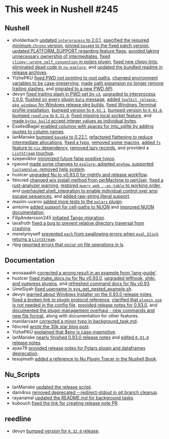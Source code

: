 # This week in Nushell #245

## Nushell

- sholderbach [updated `interprocess` to 2.0.1](https://github.com/nushell/nushell/pull/12769), [specified the required minimum `chrono` version](https://github.com/nushell/nushell/pull/12766), [pinned `base64` to the fixed patch version](https://github.com/nushell/nushell/pull/12762), [updated PLATFORM_SUPPORT regarding feature flags](https://github.com/nushell/nushell/pull/12741), [avoided taking unnecessary ownership of intermediates](https://github.com/nushell/nushell/pull/12740), [fixed `clippy::wrong_self_convention` in polars plugin](https://github.com/nushell/nushell/pull/12737), [fixed new clippy lints](https://github.com/nushell/nushell/pull/12736), [eliminated dead code in `nu-explore`](https://github.com/nushell/nushell/pull/12735), and [updated the bundled readme in release archives](https://github.com/nushell/nushell/pull/12688).
- YizhePKU [fixed PWD not pointing to root paths](https://github.com/nushell/nushell/pull/12761), [changed environment variables to be case-preserving](https://github.com/nushell/nushell/pull/12701), [made path expansion no longer remove trailing slashes](https://github.com/nushell/nushell/pull/12662), and [migrated to a new PWD API](https://github.com/nushell/nushell/pull/12603).
- devyn [fixed trailing slash in PWD set by `cd`](https://github.com/nushell/nushell/pull/12760), [upgraded to interprocess 2.0.0](https://github.com/nushell/nushell/pull/12729), [flushed on every plugin `Data` message](https://github.com/nushell/nushell/pull/12728), [added `toolkit release-pkg windows` for Windows release pkg builds](https://github.com/nushell/nushell/pull/12727), [fixed Windows Terminal profile installation](https://github.com/nushell/nushell/pull/12714), [bumped version to `0.93.1`](https://github.com/nushell/nushell/pull/12710), [bumped version to `0.93.0`](https://github.com/nushell/nushell/pull/12709), [bumped `reedline` to `0.32.0`](https://github.com/nushell/nushell/pull/12708), [fixed missing local socket feature](https://github.com/nushell/nushell/pull/12698), and [made `bytes build` accept integer values as individual bytes](https://github.com/nushell/nushell/pull/12685).
- ExaltedBagel [enabled columns with spaces for into_sqlite by adding quotes to column names](https://github.com/nushell/nushell/pull/12759).
- IanManske [bumped `base64` to 0.22.1](https://github.com/nushell/nushell/pull/12757), [refactored flattening to reduce intermediate allocations](https://github.com/nushell/nushell/pull/12756), [fixed a typo](https://github.com/nushell/nushell/pull/12752), [removed some macros](https://github.com/nushell/nushell/pull/12742), [added `fs` feature to `nix` dependency](https://github.com/nushell/nushell/pull/12702), [removed lazy records](https://github.com/nushell/nushell/pull/12682), and provided a [`ListStream` touchup](https://github.com/nushell/nushell/pull/12524).
- szepeviktor [minimized future false positive typos](https://github.com/nushell/nushell/pull/12751).
- rgwood [made some changes to `explore`: adopted `anyhow`, supported `CustomValue`, removed help system](https://github.com/nushell/nushell/pull/12692).
- hustcer [upgraded Nu to v0.93.0 for nightly and release workflow](https://github.com/nushell/nushell/pull/12721).
- fdncred [changed wix install method from perMachine to perUser](https://github.com/nushell/nushell/pull/12720), [fixed a rust-analyzer warning](https://github.com/nushell/nushell/pull/12694), [restored `query web --as-table` to working order](https://github.com/nushell/nushell/pull/12693), and [overhauled shell_integration to enable individual control over ansi escape sequences](https://github.com/nushell/nushell/pull/12629), and [added raw-string literal support](https://github.com/nushell/nushell/pull/9956).
- maxim-uvarov [added more tests to the `polars` plugin](https://github.com/nushell/nushell/pull/12719).
- amtoine [added support for cell-paths to NUON](https://github.com/nushell/nushell/pull/12718) and [improved NUON documentation](https://github.com/nushell/nushell/pull/12717).
- FilipAndersson245 [initiated Tango migration](https://github.com/nushell/nushell/pull/12469).
- lavafroth [fixed a bug to prevent relative directory traversal from crashing](https://github.com/nushell/nushell/pull/12438).
- merelymyself [prevented `each` from swallowing errors when `eval_block` returns a `ListStream`](https://github.com/nushell/nushell/pull/12412).
- rtpg [reported errors that occur on file operations in ls](https://github.com/nushell/nushell/pull/12033).

## Documentation

- woosaaahh [corrected a wrong result in an example from 'lang-guide'](https://github.com/nushell/nushell.github.io/pull/1390).
- hustcer [fixed make_docs.nu for Nu v0.93.0](https://github.com/nushell/nushell.github.io/pull/1389), [upgraded lefthook, shiki, and vuepress plugins](https://github.com/nushell/nushell.github.io/pull/1383), and [refreshed command docs for Nu v0.93](https://github.com/nushell/nushell.github.io/pull/1379).
- UmeSiyah [fixed username in sys_get_nested_example.sh](https://github.com/nushell/nushell.github.io/pull/1386).
- devyn [warned about Windows Installer on the 0.93.0 release notes](https://github.com/nushell/nushell.github.io/pull/1384), [fixed a broken link to plugin protocol reference](https://github.com/nushell/nushell.github.io/pull/1381), [clarified that `plugin use` is not needed in the config file](https://github.com/nushell/nushell.github.io/pull/1380), [provided release notes for 0.93.0](https://github.com/nushell/nushell.github.io/pull/1368), and [documented the plugin management overhaul - new commands and new file format](https://github.com/nushell/nushell.github.io/pull/1367), along with documentation for other features.
- mandarvaze [corrected a minor typo in background_task.md](https://github.com/nushell/nushell.github.io/pull/1382).
- fdncred [wrote the 30k star blog post](https://github.com/nushell/nushell.github.io/pull/1377).
- YizhePKU [explained that $env is case-insensitive](https://github.com/nushell/nushell.github.io/pull/1376).
- IanManske [nearly finished 0.93.0 release notes](https://github.com/nushell/nushell.github.io/pull/1375) and [edited `0.93.0` release notes](https://github.com/nushell/nushell.github.io/pull/1373).
- ayax79 [provided release notes for Polars plugin and dataframes deprecation](https://github.com/nushell/nushell.github.io/pull/1374).
- tesujimath [added a reference to Nu Plugin Tracer in the Nushell Book](https://github.com/nushell/nushell.github.io/pull/1372).

## Nu_Scripts

- IanManske [updated the release script](https://github.com/nushell/nu_scripts/pull/828).
- dam4rus [removed deprecated --redirect-stdout in git branch cleanup](https://github.com/nushell/nu_scripts/pull/827).
- rayanamal [updated the README.md for background tasks](https://github.com/nushell/nu_scripts/pull/826).
- kubouch [fixed the link for creating release note PR](https://github.com/nushell/nu_scripts/pull/728).

## reedline

- devyn [bumped version for `0.32.0` release](https://github.com/nushell/reedline/pull/785).
